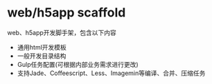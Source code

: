 # web/h5app scaffold
web、h5app开发脚手架，包含以下内容

- 通用html开发模板
- 一般开发目录结构
- Gulp任务配置(可根据内部业务需求进行更改)
- 支持Jade、Coffeescript、Less、Imagemin等编译、合并、压缩任务
